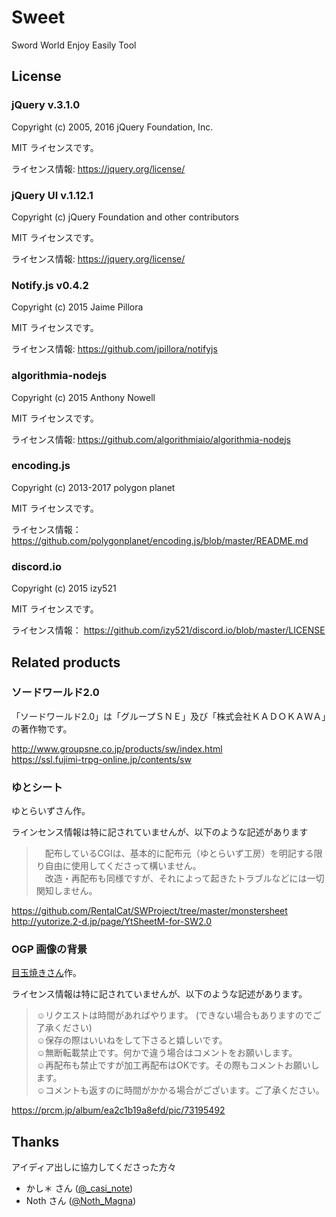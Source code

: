 # Sweet
Sword World Enjoy Easily Tool

## License

### jQuery v.3.1.0

Copyright (c) 2005, 2016 jQuery Foundation, Inc.

MIT ライセンスです。

ライセンス情報:  https://jquery.org/license/

### jQuery UI v.1.12.1

Copyright (c) jQuery Foundation and other contributors

MIT ライセンスです。

ライセンス情報:  https://jquery.org/license/

### Notify.js v0.4.2

Copyright (c) 2015 Jaime Pillora 

MIT ライセンスです。

ライセンス情報:  https://github.com/jpillora/notifyjs

### algorithmia-nodejs

Copyright (c) 2015 Anthony Nowell

MIT ライセンスです。

ライセンス情報:  https://github.com/algorithmiaio/algorithmia-nodejs

### encoding.js

Copyright (c) 2013-2017 polygon planet

MIT ライセンスです。

ライセンス情報：  https://github.com/polygonplanet/encoding.js/blob/master/README.md

### discord.io

Copyright (c) 2015 izy521

MIT ライセンスです。

ライセンス情報：  https://github.com/izy521/discord.io/blob/master/LICENSE

## Related products

### ソードワールド2.0

「ソードワールド2.0」は「グループＳＮＥ」及び「株式会社ＫＡＤＯＫＡＷＡ」の著作物です。

http://www.groupsne.co.jp/products/sw/index.html   
https://ssl.fujimi-trpg-online.jp/contents/sw

### ゆとシート

ゆとらいずさん作。

ラインセンス情報は特に記されていませんが、以下のような記述があります

>　配布しているCGIは、基本的に配布元（ゆとらいず工房）を明記する限り自由に使用してくださって構いません。   
>　改造・再配布も同様ですが、それによって起きたトラブルなどには一切関知しません。

https://github.com/RentalCat/SWProject/tree/master/monstersheet   
http://yutorize.2-d.jp/page/YtSheetM-for-SW2.0

### OGP 画像の背景

[目玉焼きさん](https://prcm.jp/user/8xNpIs9)作。

ライセンス情報は特に記されていませんが、以下のような記述があります。

> ☺︎リクエストは時間があればやります。 (できない場合もありますのでご了承ください)   
> ☺︎保存の際はいいねをして下さると嬉しいです。   
> ☺︎無断転載禁止です。何かで違う場合はコメントをお願いします。   
> ☺︎︎再配布も禁止ですが加工再配布はOKです。その際もコメントお願いします。   
> ☺︎︎コメントも返すのに時間がかかる場合がございます。ご了承ください。

https://prcm.jp/album/ea2c1b19a8efd/pic/73195492


## Thanks

アイディア出しに協力してくださった方々

- かし＊ さん ([@_casi_note](https://twitter.com/_casi_note))
- Noth さん ([@Noth_Magna](https://twitter.com/Noth_Magna))
